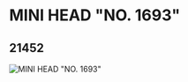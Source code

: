 # MINI HEAD "NO. 1693"
## 21452
![MINI HEAD "NO. 1693"](https://lc-www-live-s.legocdn.com/media/bricks/5/2/6116554.jpg)